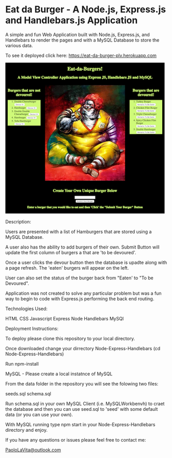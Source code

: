 # Eat da Burger - A Node.js, Express.js and  Handlebars.js Application

A simple and fun Web Application built with Node.js, Express.js, and Handlebars to render the pages and with a MySQL Database to store the various data.

To see it deployed click here: https://eat-da-burger-plv.herokuapp.com

![Screenshot](eat-da-burger-plv-herokuapp.png)

Description:

Users are presented with a list of Hamburgers that are stored using a MySQL Database.

A user also has the ability to add burgers of their own. Submit Button will update the first column of burgers a
that are 'to be devoured'.

Once a user clicks the devour button then the database is upadte along with a page refresh. The 'eaten' burgers will appear on the left.

User can also set the status of the burger back from "Eaten' to "To be Devoured".

Application was not created to solve any particular problem but was a fun way to begin to code with Express.js performing the back end routing. 

Technologies Used: 

HTML
CSS
Javascript
Express
Node
Handlebars
MySQl

Deployment Instructions:

To deploy please clone this repository to your local directory.

Once downloaded change your dirrectory Node-Express-Handlebars (cd Node-Express-Handlebars)

Run npm-install

MySQL - Please create a local instatnce of MySQL

From the data folder in the repository you will see the folowing two files:

seeds.sql
schema.sql

Run schema.sql in your own MySQL Client (i.e. MySQLWorkbenvh) to craet the database and then you can use seed.sql to 'seed' with some default data (or you can use your own).

With MySQL running type npm start in your Node-Express-Handlebars directory and enjoy.

If you have any questions or issues please feel free to contact me:

PaoloLaVita@outlook.com






